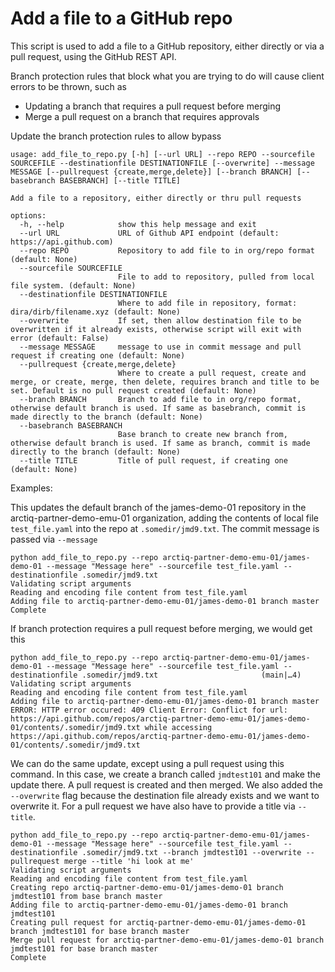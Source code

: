 # Add a file to a GitHub repo

This script is used to add a file to a GitHub repository, either directly or via a pull request, using the GitHub REST API.

Branch protection rules that block what you are trying to do will cause client errors to be thrown, such as
- Updating a branch that requires a pull request before merging
- Merge a pull request on a branch that requires approvals

Update the branch protection rules to allow bypass

```
usage: add_file_to_repo.py [-h] [--url URL] --repo REPO --sourcefile SOURCEFILE --destinationfile DESTINATIONFILE [--overwrite] --message MESSAGE [--pullrequest {create,merge,delete}] [--branch BRANCH] [--basebranch BASEBRANCH] [--title TITLE]

Add a file to a repository, either directly or thru pull requests

options:
  -h, --help            show this help message and exit
  --url URL             URL of Github API endpoint (default: https://api.github.com)
  --repo REPO           Repository to add file to in org/repo format (default: None)
  --sourcefile SOURCEFILE
                        File to add to repository, pulled from local file system. (default: None)
  --destinationfile DESTINATIONFILE
                        Where to add file in repository, format: dira/dirb/filename.xyz (default: None)
  --overwrite           If set, then allow destination file to be overwritten if it already exists, otherwise script will exit with error (default: False)
  --message MESSAGE     message to use in commit message and pull request if creating one (default: None)
  --pullrequest {create,merge,delete}
                        Where to create a pull request, create and merge, or create, merge, then delete, requires branch and title to be set. Default is no pull request created (default: None)
  --branch BRANCH       Branch to add file to in org/repo format, otherwise default branch is used. If same as basebranch, commit is made directly to the branch (default: None)
  --basebranch BASEBRANCH
                        Base branch to create new branch from, otherwise default branch is used. If same as branch, commit is made directly to the branch (default: None)
  --title TITLE         Title of pull request, if creating one (default: None)
```

Examples:

This updates the default branch of the james-demo-01 repository in the arctiq-partner-demo-emu-01 organization, adding the contents of local file ```test_file.yaml``` into the repo at ```.somedir/jmd9.txt```. The commit message is passed via ```--message```
```
python add_file_to_repo.py --repo arctiq-partner-demo-emu-01/james-demo-01 --message "Message here" --sourcefile test_file.yaml --destinationfile .somedir/jmd9.txt
Validating script arguments
Reading and encoding file content from test_file.yaml
Adding file to arctiq-partner-demo-emu-01/james-demo-01 branch master
Complete
```

If branch protection requires a pull request before merging, we would get this
```
python add_file_to_repo.py --repo arctiq-partner-demo-emu-01/james-demo-01 --message "Message here" --sourcefile test_file.yaml --destinationfile .somedir/jmd9.txt                       (main|…4)
Validating script arguments
Reading and encoding file content from test_file.yaml
Adding file to arctiq-partner-demo-emu-01/james-demo-01 branch master
ERROR: HTTP error occured: 409 Client Error: Conflict for url: https://api.github.com/repos/arctiq-partner-demo-emu-01/james-demo-01/contents/.somedir/jmd9.txt while accessing https://api.github.com/repos/arctiq-partner-demo-emu-01/james-demo-01/contents/.somedir/jmd9.txt
```

We can do the same update, except using a pull request using this command. In this case, we create a branch called ```jmdtest101``` and make the update there. A pull request is created and then merged. We also added the ```--overwrite``` flag because the destination file already exists and we want to overwrite it. For a pull request we have also have to provide a title via ```--title```. 
```
python add_file_to_repo.py --repo arctiq-partner-demo-emu-01/james-demo-01 --message "Message here" --sourcefile test_file.yaml --destinationfile .somedir/jmd9.txt --branch jmdtest101 --overwrite --pullrequest merge --title 'hi look at me'
Validating script arguments
Reading and encoding file content from test_file.yaml
Creating repo arctiq-partner-demo-emu-01/james-demo-01 branch jmdtest101 from base branch master
Adding file to arctiq-partner-demo-emu-01/james-demo-01 branch jmdtest101
Creating pull request for arctiq-partner-demo-emu-01/james-demo-01 branch jmdtest101 for base branch master
Merge pull request for arctiq-partner-demo-emu-01/james-demo-01 branch jmdtest101 for base branch master
Complete
```




